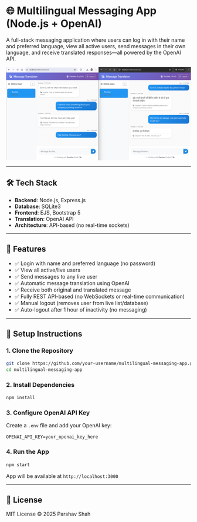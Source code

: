 # 🌐 Multilingual Messaging App (Node.js + OpenAI)

A full-stack messaging application where users can log in with their name and preferred language, view all active users, send messages in their own language, and receive translated responses—all powered by the OpenAI API.

![AI-Powered Chat App with Realtime translation](./app-screenshots.png)

---

## 🛠 Tech Stack

- **Backend**: Node.js, Express.js
- **Database**: SQLite3
- **Frontend**: EJS, Bootstrap 5
- **Translation**: OpenAI API
- **Architecture**: API-based (no real-time sockets)

---

## 🚀 Features

- ✅ Login with name and preferred language (no password)
- ✅ View all active/live users
- ✅ Send messages to any live user
- ✅ Automatic message translation using OpenAI
- ✅ Receive both original and translated message
- ✅ Fully REST API-based (no WebSockets or real-time communication)
- ✅ Manual logout (removes user from live list/database)
- ✅ Auto-logout after 1 hour of inactivity (no messaging)

---

## 🔧 Setup Instructions

### 1. Clone the Repository

```bash
git clone https://github.com/your-username/multilingual-messaging-app.git
cd multilingual-messaging-app
````

### 2. Install Dependencies

```bash
npm install
```

### 3. Configure OpenAI API Key

Create a `.env` file and add your OpenAI key:

```
OPENAI_API_KEY=your_openai_key_here
```

### 4. Run the App

```bash
npm start
```

App will be available at `http://localhost:3000`

---

## 📄 License

MIT License © 2025 Parshav Shah
